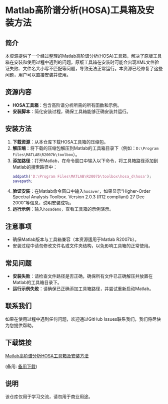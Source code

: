 # Matlab高阶谱分析(HOSA)工具箱及安装方法

## 简介
本资源提供了一个经过整理的Matlab高阶谱分析(HOSA)工具箱，解决了原版工具箱在安装和使用过程中遇到的问题。原版工具箱在安装时可能会出现XML文件验证失败、文件名大小写不匹配等问题，导致无法正常运行。本资源已经修复了这些问题，用户可以直接安装并使用。

## 资源内容
- **HOSA工具箱**：包含高阶谱分析所需的所有函数和示例。
- **安装脚本**：简化安装过程，确保工具箱能够正确安装并运行。

## 安装方法
1. **下载资源**：从本仓库下载HOSA工具箱的压缩包。
2. **解压缩**：将下载的压缩包解压到Matlab的工具箱目录下（例如：`D:\Program Files\MATLAB\R2007b\toolbox`）。
3. **添加路径**：打开Matlab，在命令窗口中输入以下命令，将工具箱路径添加到Matlab的搜索路径中：
   ```matlab
   addpath('D:\Program Files\MATLAB\R2007b\toolbox\hosa_d\hosa');
   savepath;
   ```
4. **验证安装**：在Matlab命令窗口中输入`hosaver`，如果显示“Higher-Order Spectral Analysis Toolbox. Version 2.0.3 (R12 compliant) 27 Dec 2000”等信息，说明安装成功。
5. **运行示例**：输入`hosademo`，查看工具箱的示例演示。

## 注意事项
- 确保Matlab版本与工具箱兼容（本资源适用于Matlab R2007b）。
- 安装过程中请勿修改文件名或文件夹结构，以免影响工具箱的正常使用。

## 常见问题
- **安装失败**：请检查文件路径是否正确，确保所有文件已正确解压并放置在Matlab的工具箱目录下。
- **运行示例失败**：请确保已正确添加工具箱路径，并尝试重新启动Matlab。

## 联系我们
如果在使用过程中遇到任何问题，欢迎通过GitHub Issues联系我们，我们将尽快为您提供帮助。

## 下载链接
[Matlab高阶谱分析HOSA工具箱及安装方法](https://pan.quark.cn/s/a9cf1558b12d) 

(备用: [备用下载](https://pan.baidu.com/s/1JDrzHkeRcRFvLS2ViZlzbQ?pwd=1234))

## 说明

该仓库仅用于学习交流，请勿用于商业用途。

